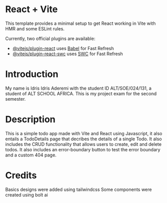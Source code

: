 # React + Vite

This template provides a minimal setup to get React working in Vite with HMR and some ESLint rules.

Currently, two official plugins are available:

- [@vitejs/plugin-react](https://github.com/vitejs/vite-plugin-react/blob/main/packages/plugin-react/README.md) uses [Babel](https://babeljs.io/) for Fast Refresh
- [@vitejs/plugin-react-swc](https://github.com/vitejs/vite-plugin-react-swc) uses [SWC](https://swc.rs/) for Fast Refresh

# Introduction

My name is Idris Idris Aderemi with the student ID ALT/SOE/024/131, a student of ALT SCHOOL AFRICA. This is my project exam for the second semester.


# Description

This is a simple todo app made with Vite and React using Javascript, it also entails a TodoDetails page that decribes the details of a single Todo. It also includes the CRUD functionality that allows users to create, edit and delete todos. It also includes an error-boundary button to test the error boundary and a custom 404 page. 

# Credits 

Basics designs were added using tailwindcss
Some components were created using bolt ai
